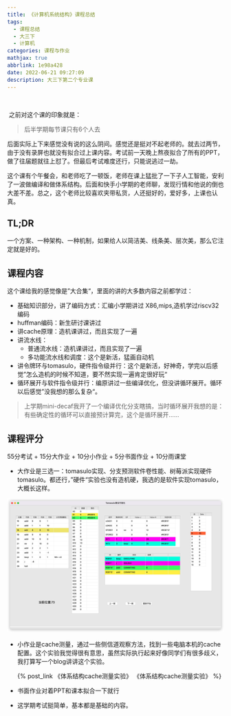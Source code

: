 ```yaml
---
title: 《计算机系统结构》课程总结
tags:
  - 课程总结
  - 大三下
  - 计算机
categories: 课程与作业
mathjax: true
abbrlink: 1e98a428
date: 2022-06-21 09:27:09
description: 大三下第二个专业课
---
```


​		

​	之前对这个课的印象就是：

> 后半学期每节课只有6个人去

​	后面实际上下来感觉没有说的这么阴间。感觉还是挺对不起老师的。就去过两节，由于没有录屏也就没有拟合过上课内容。考试前一天晚上熬夜拟合了所有的PPT，做了往届题就往上怼了。但最后考试难度还行，只能说逃过一劫。

​	这个课有个午餐会，和老师吃了一顿饭，老师在课上猛批了一下子人工智能，安利了一波做编译和做体系结构。后面和快手小学期的老师聊，发现行情和他说的倒也大差不差。总之，这个老师比较喜欢夹带私货，人还挺好的，爱好多，上课也认真。

## TL;DR

一个方案、一种架构、一种机制，如果给人以简洁美、线条美、层次美，那么它注定就是好的。



## 课程内容

这个课给我的感觉像是”大合集“，里面的讲的大多数内容之前都学过：

- 基础知识部分，讲了编码方式：汇编小学期讲过 X86,mips,造机学过riscv32编码
- huffman编码：新生研讨课讲过
- 讲cache原理：造机课讲过，而且实现了一遍
- 讲流水线：
  - 普通流水线：造机课讲过，而且实现了一遍
  - 多功能流水线和调度：这个是新活，猛画自动机
- 讲令牌环与tomasulo，硬件指令级并行：这个是新活，好神奇，学完以后感觉”怎么造机的时候不知道，要不然实现一遍肯定很好玩“
- 循环展开与软件指令级并行：编原讲过一些编译优化，但没讲循环展开。循环以后感觉”没我想的那么复杂“。

> 上学期mini-decaf我开了一个编译优化分支瞎搞，当时循环展开我想的是：有些确定性的循环可以直接预计算完，这个是循环展开……



## 课程评分

55分考试 + 15分大作业 + 10分小作业  + 5分书面作业 + 10分雨课堂

- 大作业是三选一：tomasulo实现、分支预测软件卷性能、树莓派实现硬件tomasulo。都还行，”硬件“实验也没有造机硬，我选的是软件实现tomasulo，大概长这样。

<img src="../files/images/toma_front.png">

- 小作业是cache测量，通过一些侧信道观察方法，找到一些电脑本机的cache配置。这个实验我觉得很有意思，虽然实际执行起来好像同学们有很多歧义，我打算写一个blog讲讲这个实验。

    {% post_link 《体系结构cache测量实验》 《体系结构cache测量实验》 %}

- 书面作业对着PPT和课本拟合一下就行
- 这学期考试挺简单，基本都是基础的内容。
